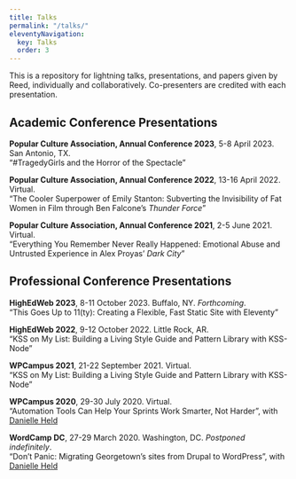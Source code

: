 ```yaml
---
title: Talks
permalink: "/talks/"
eleventyNavigation:
  key: Talks
  order: 3
---
```


This is a repository for lightning talks, presentations, and papers given by Reed, individually and collaboratively. Co-presenters are credited with each presentation.

## Academic Conference Presentations

**Popular Culture Association, Annual Conference 2023**, 5-8 April 2023. San Antonio, TX.<br>
“#TragedyGirls and the Horror of the Spectacle”

**Popular Culture Association, Annual Conference 2022**, 13-16 April 2022. Virtual.<br>
“The Cooler Superpower of Emily Stanton: Subverting the Invisibility of Fat Women in Film through Ben Falcone’s _Thunder Force_”

**Popular Culture Association, Annual Conference 2021**, 2-5 June 2021. Virtual.<br>
“Everything You Remember Never Really Happened: Emotional Abuse and Untrusted Experience in Alex Proyas’ _Dark City_”

## Professional Conference Presentations

**HighEdWeb 2023**, 8-11 October 2023. Buffalo, NY. _Forthcoming_.<br>
“This Goes Up to 11(ty): Creating a Flexible, Fast Static Site with Eleventy”

**HighEdWeb 2022**, 9-12 October 2022. Little Rock, AR.<br>
“KSS on My List: Building a Living Style Guide and Pattern Library with KSS-Node”

**WPCampus 2021**, 21-22 September 2021. Virtual.<br>
“KSS on My List: Building a Living Style Guide and Pattern Library with KSS-Node”

**WPCampus 2020**, 29-30 July 2020. Virtual.<br>
“Automation Tools Can Help Your Sprints Work Smarter, Not Harder”, with [Danielle Held](https://www.linkedin.com/in/daniellekheld/)

**WordCamp DC**, 27-29 March 2020. Washington, DC. _Postponed indefinitely_.<br>
“Don’t Panic: Migrating Georgetown’s sites from Drupal to WordPress”, with [Danielle Held](https://www.linkedin.com/in/daniellekheld/)
